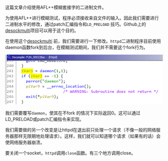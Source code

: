 这篇文章介绍使用AFL++模糊套接字的二进制文件。

为使用AFL++进行模糊测试，程序必须接收来自文件的输入。因此我们需要进行二进制水平的修改，通过patch汇编指令和`LD_PRELOAD` 技巧。Github上的[desockmulti](https://github.com/zyingp/desockmulti?ref=blog.attify.com)项目可以用于这个目的。

在使用这个[desockmulti](https://github.com/zyingp/desockmulti?ref=blog.attify.com) 前，我们需要进行一下修改。`httpd`二进制程序目前使用daemon函数fork到后台，在模糊测试期间，我们并不需要这个fork行为。

![](images/Pasted%20image%2020230507223855.png)

我们需要覆写`daemon`，使其在不fork 的情况下实际返回0。这可以通过LD_PRELOAD或patch汇编指令来实现。

我们需要做的另一个改变是让httpd在退出前只处理一个请求（不像一般的网络服务器那样无限期地处理请求）。这样，我们就可以知道哪个请求（如果有的话）会使网络服务器崩溃。

要关闭一个socket，`httpd`调用`close`函数。有三个地方调用close。









